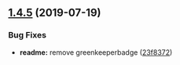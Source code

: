 ## [1.4.5](https://github.com/lirantal/cron-to-quartz/compare/v1.4.4...v1.4.5) (2019-07-19)


### Bug Fixes

* **readme:** remove greenkeeperbadge ([23f8372](https://github.com/lirantal/cron-to-quartz/commit/23f8372))
